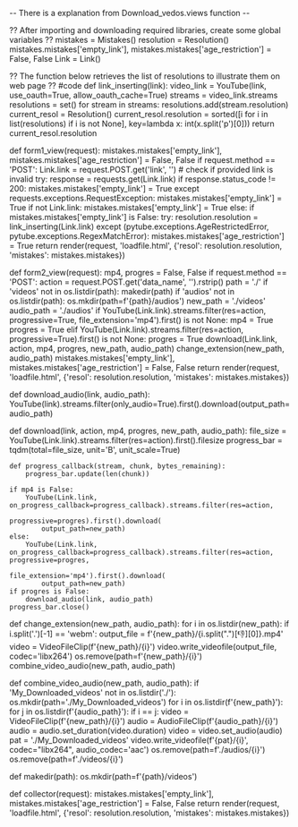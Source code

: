 -- There is a explanation from Download_vedos.views function --

?? After importing and downloading required libraries, create some global variables ??
mistakes = Mistakes()
resolution = Resolution()
mistakes.mistakes['empty_link'], mistakes.mistakes['age_restriction'] = False, False
Link = Link()

?? The function below retrieves the list of resolutions to illustrate them on web page ??
#code
                                          def link_inserting(link):
                                              video_link = YouTube(link, use_oauth=True, allow_oauth_cache=True)
                                              streams = video_link.streams
                                              resolutions = set()
                                              for stream in streams:
                                                  resolutions.add(stream.resolution)
                                              current_resol = Resolution()
                                              current_resol.resolution = sorted([i for i in list(resolutions) if i is not None],
                                                                                key=lambda x: int(x.split('p')[0]))
                                              return current_resol.resolution


def form1_view(request):
    mistakes.mistakes['empty_link'], mistakes.mistakes['age_restriction'] = False, False
    if request.method == 'POST':
        Link.link = request.POST.get('link', '')
        # check if provided link is invalid
        try:
            response = requests.get(Link.link)
            if response.status_code != 200:
                mistakes.mistakes['empty_link'] = True
        except requests.exceptions.RequestException:
            mistakes.mistakes['empty_link'] = True
        if not Link.link:
            mistakes.mistakes['empty_link'] = True
        else:
            if mistakes.mistakes['empty_link'] is False:
                try:
                    resolution.resolution = link_inserting(Link.link)
                except (pytube.exceptions.AgeRestrictedError, pytube.exceptions.RegexMatchError):
                    mistakes.mistakes['age_restriction'] = True
    return render(request, 'loadfile.html', {'resol': resolution.resolution, 'mistakes': mistakes.mistakes})


def form2_view(request):
    mp4, progres = False, False
    if request.method == 'POST':
        action = request.POST.get('data_name', '').rstrip()
        path = './'
        if 'videos' not in os.listdir(path):
            makedir(path)
        if 'audios' not in os.listdir(path):
            os.mkdir(path=f'{path}/audios')
        new_path = './videos'
        audio_path = './audios'
        if YouTube(Link.link).streams.filter(res=action, progressive=True, file_extension='mp4').first() is not None:
            mp4 = True
            progres = True
        elif YouTube(Link.link).streams.filter(res=action, progressive=True).first() is not None:
            progres = True
        download(Link.link, action, mp4, progres, new_path, audio_path)
        change_extension(new_path, audio_path)
        mistakes.mistakes['empty_link'], mistakes.mistakes['age_restriction'] = False, False
    return render(request, 'loadfile.html', {'resol': resolution.resolution, 'mistakes': mistakes.mistakes})


def download_audio(link, audio_path):
    YouTube(link).streams.filter(only_audio=True).first().download(output_path=audio_path)


def download(link, action, mp4, progres, new_path, audio_path):
    file_size = YouTube(Link.link).streams.filter(res=action).first().filesize
    progress_bar = tqdm(total=file_size, unit='B', unit_scale=True)

    def progress_callback(stream, chunk, bytes_remaining):
        progress_bar.update(len(chunk))

    if mp4 is False:
        YouTube(Link.link, on_progress_callback=progress_callback).streams.filter(res=action,
                                                                                  progressive=progres).first().download(
            output_path=new_path)
    else:
        YouTube(Link.link, on_progress_callback=progress_callback).streams.filter(res=action, progressive=progres,
                                                                                  file_extension='mp4').first().download(
            output_path=new_path)
    if progres is False:
        download_audio(link, audio_path)
    progress_bar.close()


def change_extension(new_path, audio_path):
    for i in os.listdir(new_path):
        if i.split('.')[-1] == 'webm':
            output_file = f'{new_path}/{i.split(".")[:-1:][0]}.mp4'
            video = VideoFileClip(f'{new_path}/{i}')
            video.write_videofile(output_file, codec='libx264')
            os.remove(path=f'{new_path}/{i}')
    combine_video_audio(new_path, audio_path)


def combine_video_audio(new_path, audio_path):
    if 'My_Downloaded_videos' not in os.listdir('./'):
        os.mkdir(path='./My_Downloaded_videos')
    for i in os.listdir(f'{new_path}'):
        for j in os.listdir(f'{audio_path}'):
            if i == j:
                video = VideoFileClip(f'{new_path}/{i}')
                audio = AudioFileClip(f'{audio_path}/{i}')
                audio = audio.set_duration(video.duration)
                video = video.set_audio(audio)
                pat = './My_Downloaded_videos'
                video.write_videofile(f'{pat}/{i}', codec="libx264", audio_codec='aac')
                os.remove(path=f'./audios/{i}')
                os.remove(path=f'./videos/{i}')


def makedir(path):
    os.mkdir(path=f'{path}/videos')


def collector(request):
    mistakes.mistakes['empty_link'], mistakes.mistakes['age_restriction'] = False, False
    return render(request, 'loadfile.html', {'resol': resolution.resolution, 'mistakes': mistakes.mistakes})

